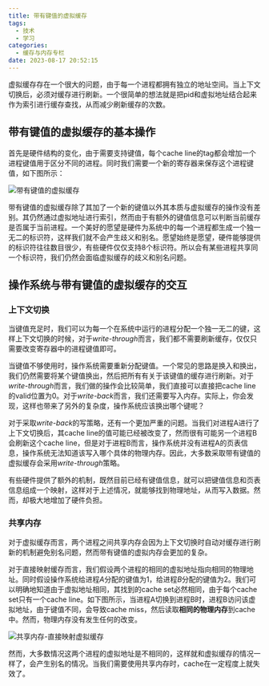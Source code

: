 ```yaml
---
title: 带有键值的虚拟缓存
tags:
  - 技术
  - 学习
categories:
  - 缓存与内存专栏
date: 2023-08-17 20:52:15
---
```



虚拟缓存存在一个很大的问题，由于每一个进程都拥有独立的地址空间。当上下文切换后，必须对缓存进行刷新。一个很简单的想法就是把pid和虚拟地址结合起来作为索引进行缓存查找，从而减少刷新缓存的次数。

## 带有键值的虚拟缓存的基本操作

首先是硬件结构的变化，由于需要支持键值，每个cache line的tag都会增加一个进程键值用于区分不同的进程。同时我们需要一个新的寄存器来保存这个进程键值，如下图所示：

![带有键值的虚拟缓存](https://s2.loli.net/2023/08/17/DMP4FEZoe96C5XQ.png)

带有键值的虚拟缓存除了其加了一个新的键值以外其本质与虚拟缓存的操作没有差别。其仍然通过虚拟地址进行索引，然而由于有额外的键值信息可以判断当前缓存是否属于当前进程。一个美好的愿望是硬件为系统中的每一个进程都生成一个独一无二的标识符，这样我们就不会产生歧义和别名。愿望始终是愿望，硬件能够提供的标识符往往数目很少，有些硬件仅仅支持8个标识符。所以会有某些进程共享同一个标识符，我们仍然会面临虚拟缓存的歧义和别名问题。

## 操作系统与带有键值的虚拟缓存的交互

### 上下文切换

当键值充足时，我们可以为每一个在系统中运行的进程分配一个独一无二的键，这样上下文切换的时候，对于*write-through*而言，我们都不需要刷新缓存，仅仅只需要改变寄存器中的进程键值即可。

当键值不够使用时，操作系统需要重新分配键值。一个常见的思路是换入和换出，我们仍然需要将某个键值换出，然后把所有有关于该键值的缓存进行刷新。对于*write-through*而言，我们做的操作会比较简单，我们直接可以直接把cache line的valid位置为0。对于*write-back*而言，我们还需要写入内存。实际上，你会发现，这样也带来了另外的复杂度，操作系统应该换出哪个键呢？

对于采取*write-back*的写策略，还有一个更加严重的问题。当我们对进程A进行了上下文切换后，其cache line的值可能已经被改变了，然而很有可能另一个进程B会刷新这个cache line，但是对于进程B而言，操作系统并没有进程A的页表信息，操作系统无法知道该写入哪个具体的物理内存。因此，大多数采取带有键值的虚拟缓存会采用*write-through*策略。

有些硬件提供了额外的机制，既然目前已经有键值信息，就可以把键值信息和页表信息组成一个映射，这样对于上述情况，就能够找到物理地址，从而写入数据。然而，却极大地增加了硬件负担。

### 共享内存

对于虚拟缓存而言，两个进程之间共享内存会因为上下文切换时自动对缓存进行刷新的机制避免别名问题，然而带有键值的虚拟内存会更加的复杂。

对于直接映射缓存而言，我们假设两个进程的相同的虚拟地址指向相同的物理地址。同时假设操作系统给进程$A$分配的键值为1，给进程$B$分配的键值为2。我们可以明确地知道由于虚拟地址相同，其找到的cache set必然相同，由于每个cache set只有一个cache line。如下图所示，当进程A切换到进程B时，进程B访问该虚拟地址，由于键值不同，会导致cache miss，然后读取**相同的物理内存**到cache中。然而，物理内存没有发生任何的改变。

![共享内存-直接映射虚拟缓存](https://s2.loli.net/2023/08/17/iyScjte1s5PT3rD.png)

然而，大多数情况这两个进程的虚拟地址是不相同的，这样就和虚拟缓存的情况一样了，会产生别名的情况。当我们需要使用共享内存时，cache在一定程度上就失效了。
